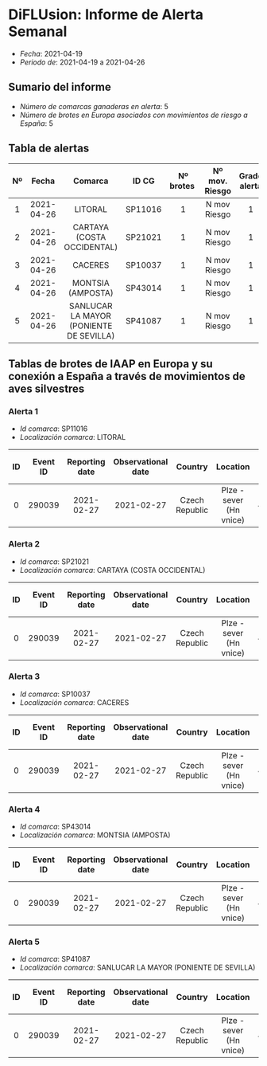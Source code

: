 # DiFLUsion: Informe de Alerta Semanal 

 - *Fecha*: 2021-04-19
 - *Periodo de*: 2021-04-19 a 2021-04-26

## Sumario del informe 
 - *Número de comarcas ganaderas en alerta*: 5
 - *Número de brotes en Europa asociados con movimientos de riesgo a España*: 5

## Tabla de alertas 
| Nº | Fecha  | Comarca  | ID CG | Nº brotes | Nº mov. Riesgo | Grado alerta | Temperatura estimada  | Supervivencia del virus en días |
|:-:|:-------:|:-----:|:-----:|:-----:|:-----:|:-----:|:-----:|:-----:|
|1|2021-04-26|LITORAL|SP11016|1|N mov Riesgo|1|12.2763|Supervivencia|
|2|2021-04-26|CARTAYA (COSTA OCCIDENTAL)|SP21021|1|N mov Riesgo|1|11.1885|Supervivencia|
|3|2021-04-26|CACERES|SP10037|1|N mov Riesgo|1|66|Supervivencia|
|4|2021-04-26|MONTSIA (AMPOSTA)|SP43014|1|N mov Riesgo|1|11.7135|Supervivencia|
|5|2021-04-26|SANLUCAR LA MAYOR (PONIENTE DE SEVILLA)|SP41087|1|N mov Riesgo|1|11.1885|Supervivencia|


## Tablas de brotes de IAAP en Europa y su conexión a España a través de  movimientos de aves silvestres

### Alerta 1 
- *Id comarca*: SP11016
- *Localización comarca*: LITORAL

| ID | Event ID | Reporting date |Observational date |Country |Location | Latitud | Longitud | An. Type | Species | Cases | Deaths | Especie movimiento |Cód.  Especie | Prob mov semanal |
|:-:|:---------:|:----------------:|:-------------:|:--------------:|:-----------:|:------------:|:-----------:|:-------------:|:----------:|:--------:|:--------:|:----------------:|:--------------:|:------------------:|
| 0| 290039|2021-02-27|2021-02-27|Czech Republic|Plze -sever (Hn vnice)|49.728611|13.1025|Domestic|Vanellus vanellus|51||Avefría europea  2015-2019|4930|0.2026|


### Alerta 2 
- *Id comarca*: SP21021
- *Localización comarca*: CARTAYA (COSTA OCCIDENTAL)

| ID | Event ID | Reporting date |Observational date |Country |Location | Latitud | Longitud | An. Type | Species | Cases | Deaths | Especie movimiento |Cód.  Especie | Prob mov semanal |
|:-:|:---------:|:----------------:|:-------------:|:--------------:|:-----------:|:------------:|:-----------:|:-------------:|:----------:|:--------:|:--------:|:----------------:|:--------------:|:------------------:|
| 0| 290039|2021-02-27|2021-02-27|Czech Republic|Plze -sever (Hn vnice)|49.728611|13.1025|Domestic|Vanellus vanellus|51||Avefría europea  2015-2019|4930|0.2026|


### Alerta 3 
- *Id comarca*: SP10037
- *Localización comarca*: CACERES

| ID | Event ID | Reporting date |Observational date |Country |Location | Latitud | Longitud | An. Type | Species | Cases | Deaths | Especie movimiento |Cód.  Especie | Prob mov semanal |
|:-:|:---------:|:----------------:|:-------------:|:--------------:|:-----------:|:------------:|:-----------:|:-------------:|:----------:|:--------:|:--------:|:----------------:|:--------------:|:------------------:|
| 0| 290039|2021-02-27|2021-02-27|Czech Republic|Plze -sever (Hn vnice)|49.728611|13.1025|Domestic|Vanellus vanellus|51||Avefría europea  2015-2019|4930|0.2026|


### Alerta 4 
- *Id comarca*: SP43014
- *Localización comarca*: MONTSIA (AMPOSTA)

| ID | Event ID | Reporting date |Observational date |Country |Location | Latitud | Longitud | An. Type | Species | Cases | Deaths | Especie movimiento |Cód.  Especie | Prob mov semanal |
|:-:|:---------:|:----------------:|:-------------:|:--------------:|:-----------:|:------------:|:-----------:|:-------------:|:----------:|:--------:|:--------:|:----------------:|:--------------:|:------------------:|
| 0| 290039|2021-02-27|2021-02-27|Czech Republic|Plze -sever (Hn vnice)|49.728611|13.1025|Domestic|Vanellus vanellus|51||Avefría europea  2015-2019|4930|0.2026|


### Alerta 5 
- *Id comarca*: SP41087
- *Localización comarca*: SANLUCAR LA MAYOR (PONIENTE DE SEVILLA)

| ID | Event ID | Reporting date |Observational date |Country |Location | Latitud | Longitud | An. Type | Species | Cases | Deaths | Especie movimiento |Cód.  Especie | Prob mov semanal |
|:-:|:---------:|:----------------:|:-------------:|:--------------:|:-----------:|:------------:|:-----------:|:-------------:|:----------:|:--------:|:--------:|:----------------:|:--------------:|:------------------:|
| 0| 290039|2021-02-27|2021-02-27|Czech Republic|Plze -sever (Hn vnice)|49.728611|13.1025|Domestic|Vanellus vanellus|51||Avefría europea  2015-2019|4930|0.2026|
